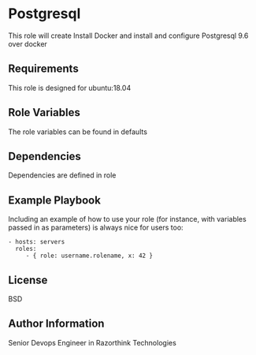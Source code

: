 Postgresql
=========

This role will create Install Docker and install and configure Postgresql 9.6 over docker

Requirements
------------

This role is designed for ubuntu:18.04

Role Variables
--------------

The role variables can be found in defaults

Dependencies
------------

Dependencies are defined in role

Example Playbook
----------------

Including an example of how to use your role (for instance, with variables passed in as parameters) is always nice for users too:

    - hosts: servers
      roles:
         - { role: username.rolename, x: 42 }

License
-------

BSD

Author Information
------------------

Senior Devops Engineer in Razorthink Technologies
